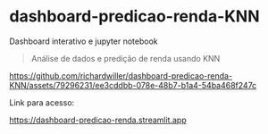 # dashboard-predicao-renda-KNN
Dashboard interativo e jupyter notebook 
> Análise de dados e predição de renda usando KNN




https://github.com/richardwiller/dashboard-predicao-renda-KNN/assets/79296231/ee3cddbb-078e-48b7-b1a4-54ba468f247c



Link para acesso:

<https://dashboard-predicao-renda.streamlit.app>
